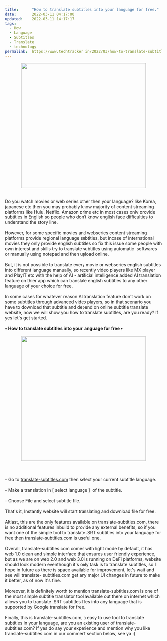 ```yaml
---
title:		"How to translate subtitles into your language for free."
date:		2022-03-11 04:17:00
updated:	2022-03-11 14:17:17
tags: 
  - How
  - Language
  - Subtitles
  - Translate
  - technology	
permalink:	https://www.techtracker.in/2022/03/how-to-translate-subtitles-into-your.html
---
```


<div class="separator" style="clear: both; text-align: center;">
  <a href="https://lh3.googleusercontent.com/-W5kemR48n_M/Yip_48BlfXI/AAAAAAAAJn8/361dKls-nCUnPw6KW5_sH-9aioP1jequQCNcBGAsYHQ/s1600/1646952416632563-0.png" imageanchor="1" style="margin-left: 1em; margin-right: 1em;">
    <img border="0" src="https://lh3.googleusercontent.com/-W5kemR48n_M/Yip_48BlfXI/AAAAAAAAJn8/361dKls-nCUnPw6KW5_sH-9aioP1jequQCNcBGAsYHQ/s1600/1646952416632563-0.png" width="400">
  </a>
</div><div><br></div><div><br></div><div>Do you watch movies or web series other then your language? like Korea, japanese etc then you may probably know majority of content streaming platforms like Hulu, Netflix, Amazon prime etc in most cases only provide subtitles in English so people who don't know english face difficulties to understand the story line.</div><div><br></div><div>However, for some specific movies and webseries content streaming platforms provide regional language subtitles, but incase of international movies they only provide english subtitles so fix this issue some people with own interest and skills try to translate subtitles using automatic&nbsp; softwares or manually using notepad and then upload online.</div><div><br></div><div>But, it is not possible to translate every movie or webseries english subtitles into different language manually, so recently video players like MX player and PlayIT etc with the help of AI - artificial intelligence added AI translation feature on thier app which can translate english subtitles to any other language of your choice for free.</div><div><br></div><div>In some cases for whatever reason AI translation feature don't work on some subtitles through advanced video players, so in that scenario you have to download that subtitle and depend on online subtitle translate website, now we will show you how to translate subtitles, are you ready? If yes let's get started.</div><div><br></div><div><b>• How to translate subtitles into your language for free •</b></div><div><b><br></b></div><div><b><div class="separator" style="clear: both; text-align: center;">
  <a href="https://lh3.googleusercontent.com/--8kZBhhMvBI/Yip_38JhYfI/AAAAAAAAJn4/uilXhsbfKTswfnuu7qSi6gkzNkMqUaqMQCNcBGAsYHQ/s1600/1646952410464873-1.png" imageanchor="1" style="margin-left: 1em; margin-right: 1em;">
    <img border="0" src="https://lh3.googleusercontent.com/--8kZBhhMvBI/Yip_38JhYfI/AAAAAAAAJn4/uilXhsbfKTswfnuu7qSi6gkzNkMqUaqMQCNcBGAsYHQ/s1600/1646952410464873-1.png" width="400">
  </a>
</div><br></b></div><div><br></div><div><br></div><div>- Go to <a href="http://translate-subtitles.com">translate-subtitles.com</a>&nbsp;then select your current subtitle language.</div><div><br></div><div>- Make a translation in [ select language ]&nbsp; of the subtitle.</div><div><br></div><div>- Choose File and select subtitle file.</div><div><br></div><div>That's it, Instantly website will start translating and download file for free.</div><div><br></div><div>Altlast, this are the only features available on translate-subtitles.com, there is no additional features inbuild to provide any external benefits, so if you want one of the simple tool to translate .SRT subtitles into your language for free then translate-subtitles.com is useful one.</div><div><br></div><div>Overall, translate-subtitles.com comes with light mode by default, it has web 1.0 clean and simple interface that ensures user friendly experience, but as we are on web 2.0 and web 3.0 is running on DeFi platforms, website should look modern eventhough it's only task is to translate subtitles, so I hope in future as there is space available for improvement, let's wait and see will translate- subtitles.com get any major UI changes in future to make it better, as of now it's fine.</div><div><br></div><div>Moreover, it is definitely worth to mention translate-subtitles.com Is one of the most simple subtitle translator tool available out there on internet which allows you to translate .SRT subtitles files into any language that is supported by Google translate for free.</div><div><br></div><div>Finally, this is translate-subtitles.com, a easy to use tool to translate subtitles in your language, are you an existing user of translate-subtitles.com? If yes do say your experience and mention why you like translate-subtitles.com in our comment section below, see ya :)</div>
<!-- no comments on this post -->